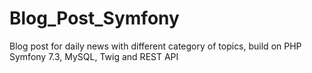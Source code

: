 # Blog_Post_Symfony
Blog post for daily news with different category of topics, build on PHP Symfony 7.3, MySQL, Twig and REST API
